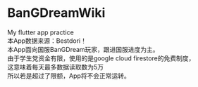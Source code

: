 # BanGDreamWiki
My flutter app practice  
本App数据来源：Bestdori！  
本App面向国服BanGDream玩家，跟进国服进度为主。  
由于学生党资金有限，使用的是google cloud firestore的免费制度，  
这意味着每天最多数据读取数为5万  
所以若是超过了限额，App将不会正常运转。  
